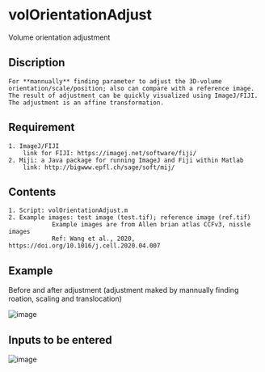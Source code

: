 # volOrientationAdjust
Volume orientation adjustment

## Discription
    For **mannually** finding parameter to adjust the 3D-volume orientation/scale/position; also can compare with a reference image.
    The result of adjustment can be quickly visualized using ImageJ/FIJI.
    The adjustment is an affine transformation.

## Requirement
    1. ImageJ/FIJI
        link for FIJI: https://imagej.net/software/fiji/
    2. Miji: a Java package for running ImageJ and Fiji within Matlab
        link: http://bigwww.epfl.ch/sage/soft/mij/
    

## Contents
    1. Script: volOrientationAdjust.m
    2. Example images: test image (test.tif); reference image (ref.tif)
                Example images are from Allen brian atlas CCFv3, nissle images 
                Ref: Wang et al., 2020, https://doi.org/10.1016/j.cell.2020.04.007

## Example
Before and after adjustment
(adjustment maked by mannually finding roation, scaling and translocation)

![image](https://user-images.githubusercontent.com/60980561/135733557-0ef587fc-1c82-4bda-a91c-cf2a989a8995.png)


## Inputs to be entered

![image](https://user-images.githubusercontent.com/60980561/135733335-ec0cc76f-19cc-4908-a4b1-61fce5bbc1ba.png)
